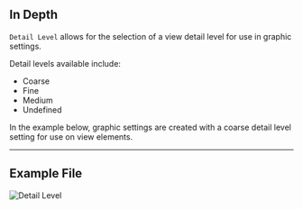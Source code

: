 ## In Depth
`Detail Level` allows for the selection of a view detail level for use in graphic settings.

Detail levels available include:
- Coarse
- Fine
- Medium
- Undefined

In the example below, graphic settings are created with a coarse detail level setting for use on view elements.
___
## Example File

![Detail Level](./DSRevitNodesUI.DetailLevel_img.jpg)
